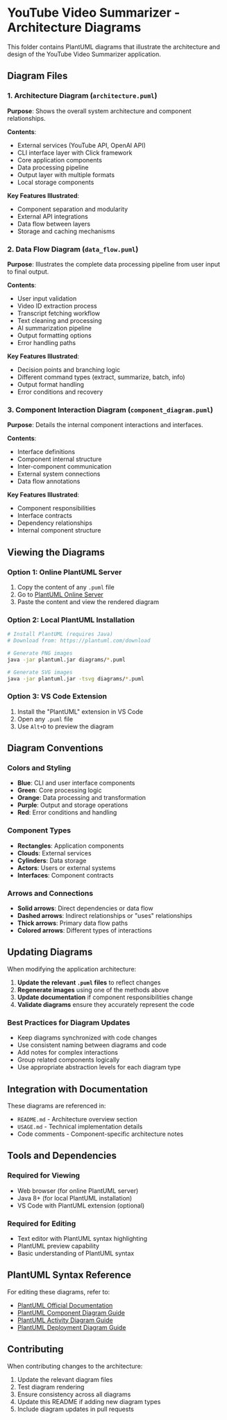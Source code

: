 # YouTube Video Summarizer - Architecture Diagrams

This folder contains PlantUML diagrams that illustrate the architecture and design of the YouTube Video Summarizer application.

## Diagram Files

### 1. Architecture Diagram (`architecture.puml`)

**Purpose**: Shows the overall system architecture and component relationships.

**Contents**:

- External services (YouTube API, OpenAI API)
- CLI interface layer with Click framework
- Core application components
- Data processing pipeline
- Output layer with multiple formats
- Local storage components

**Key Features Illustrated**:

- Component separation and modularity
- External API integrations
- Data flow between layers
- Storage and caching mechanisms

### 2. Data Flow Diagram (`data_flow.puml`)

**Purpose**: Illustrates the complete data processing pipeline from user input to final output.

**Contents**:

- User input validation
- Video ID extraction process
- Transcript fetching workflow
- Text cleaning and processing
- AI summarization pipeline
- Output formatting options
- Error handling paths

**Key Features Illustrated**:

- Decision points and branching logic
- Different command types (extract, summarize, batch, info)
- Output format handling
- Error conditions and recovery

### 3. Component Interaction Diagram (`component_diagram.puml`)

**Purpose**: Details the internal component interactions and interfaces.

**Contents**:

- Interface definitions
- Component internal structure
- Inter-component communication
- External system connections
- Data flow annotations

**Key Features Illustrated**:

- Component responsibilities
- Interface contracts
- Dependency relationships
- Internal component structure

## Viewing the Diagrams

### Option 1: Online PlantUML Server

1. Copy the content of any `.puml` file
2. Go to [PlantUML Online Server](http://www.plantuml.com/plantuml/uml/)
3. Paste the content and view the rendered diagram

### Option 2: Local PlantUML Installation

```bash
# Install PlantUML (requires Java)
# Download from: https://plantuml.com/download

# Generate PNG images
java -jar plantuml.jar diagrams/*.puml

# Generate SVG images
java -jar plantuml.jar -tsvg diagrams/*.puml
```

### Option 3: VS Code Extension

1. Install the "PlantUML" extension in VS Code
2. Open any `.puml` file
3. Use `Alt+D` to preview the diagram

## Diagram Conventions

### Colors and Styling

- **Blue**: CLI and user interface components
- **Green**: Core processing logic
- **Orange**: Data processing and transformation
- **Purple**: Output and storage operations
- **Red**: Error conditions and handling

### Component Types

- **Rectangles**: Application components
- **Clouds**: External services
- **Cylinders**: Data storage
- **Actors**: Users or external systems
- **Interfaces**: Component contracts

### Arrows and Connections

- **Solid arrows**: Direct dependencies or data flow
- **Dashed arrows**: Indirect relationships or "uses" relationships
- **Thick arrows**: Primary data flow paths
- **Colored arrows**: Different types of interactions

## Updating Diagrams

When modifying the application architecture:

1. **Update the relevant `.puml` files** to reflect changes
2. **Regenerate images** using one of the methods above
3. **Update documentation** if component responsibilities change
4. **Validate diagrams** ensure they accurately represent the code

### Best Practices for Diagram Updates

- Keep diagrams synchronized with code changes
- Use consistent naming between diagrams and code
- Add notes for complex interactions
- Group related components logically
- Use appropriate abstraction levels for each diagram type

## Integration with Documentation

These diagrams are referenced in:

- `README.md` - Architecture overview section
- `USAGE.md` - Technical implementation details
- Code comments - Component-specific architecture notes

## Tools and Dependencies

### Required for Viewing

- Web browser (for online PlantUML server)
- Java 8+ (for local PlantUML installation)
- VS Code with PlantUML extension (optional)

### Required for Editing

- Text editor with PlantUML syntax highlighting
- PlantUML preview capability
- Basic understanding of PlantUML syntax

## PlantUML Syntax Reference

For editing these diagrams, refer to:

- [PlantUML Official Documentation](https://plantuml.com/)
- [PlantUML Component Diagram Guide](https://plantuml.com/component-diagram)
- [PlantUML Activity Diagram Guide](https://plantuml.com/activity-diagram-beta)
- [PlantUML Deployment Diagram Guide](https://plantuml.com/deployment-diagram)

## Contributing

When contributing changes to the architecture:

1. Update the relevant diagram files
2. Test diagram rendering
3. Ensure consistency across all diagrams
4. Update this README if adding new diagram types
5. Include diagram updates in pull requests
